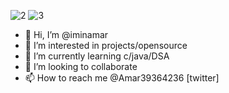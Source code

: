 ![2](https://user-images.githubusercontent.com/84237812/120823290-eb549800-c574-11eb-8e0b-c79133d8a6e5.gif)
![3](https://user-images.githubusercontent.com/84237812/120822985-8f8a0f00-c574-11eb-9f32-0ae58912e352.gif)
- 👋 Hi, I’m @iminamar
- 👀 I’m interested in projects/opensource
- 🌱 I’m currently learning c/java/DSA
- 💞️ I’m looking to collaborate
- 📫 How to reach me @Amar39364236 [twitter]

